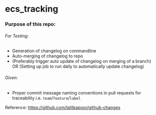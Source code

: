 # ecs_tracking

### Purpose of this repo:

###### For Testing:
- Generation of changelog on commandline
- Auto-merging of changelog to repo
- (Preferably trigger auto update of changelog on merging of a branch) OR (Setting up job to run daily to automatically update changelog)

###### Given:
- Proper commit message naming conventions in pull requests for traceability i.e. `team`/`feature`/`label`

Reference: https://github.com/lalitkapoor/github-changes
